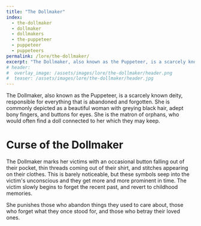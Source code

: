 ```yaml
---
title: "The Dollmaker"
index:
  - the-dollmaker
  - dollmaker 
  - dollmakers
  - the-puppeteer
  - puppeteer 
  - puppeteers
permalink: /lore/the-dollmaker/
excerpt: "The Dollmaker, also known as the Puppeteer, is a scarcely known deity, responsible for everything that is abandoned and forgotten."
# header:
#  overlay_image: /assets/images/lore/the-dollmaker/header.png
#  teaser: /assets/images/lore/the-dollmaker/header.jpg
---
```

The Dollmaker, also known as the Puppeteer, is a scarcely known deity, responsible for everything that is abandoned and forgotten. She is commonly depicted as a beautiful woman with greying black hair, adept bony fingers, and buttons for eyes. She is the matron of orphans, who would often find a doll connected to her which they may keep.

# Curse of the Dollmaker 
The Dollmaker marks her victims with an occasional button falling out of their pocket, thin threads coming out of their shirt, and stitches appearing on their clothes. This is barely noticeable, but these symbols seep into the victim's unconscious and they get more and more prominent in time. The victim slowly begins to forget the recent past, and revert to childhood memories.

She punishes those who abandon things they used to care about, those who forget what they once stood for, and those who betray their loved ones.